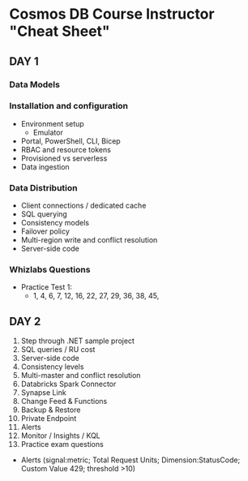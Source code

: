 # Cosmos DB Course Instructor "Cheat Sheet"

## DAY 1

### Data Models

### Installation and configuration

- Environment setup
  - Emulator
- Portal, PowerShell, CLI, Bicep
- RBAC and resource tokens
- Provisioned vs serverless
- Data ingestion

### Data Distribution

- Client connections / dedicated cache
- SQL querying
- Consistency models
- Failover policy
- Multi-region write and conflict resolution
- Server-side code

### Whizlabs Questions

- Practice Test 1:
  - 1, 4, 6, 7, 12, 16, 22, 27, 29, 36, 38, 45,





## DAY 2

1. Step through .NET sample project
2. SQL queries / RU cost
3. Server-side code
4. Consistency levels
5. Multi-master and conflict resolution
6. Databricks Spark Connector
7. Synapse Link
8. Change Feed & Functions
9. Backup & Restore
10. Private Endpoint
11. Alerts
12. Monitor / Insights / KQL
13. Practice exam questions




- Alerts (signal:metric; Total Request Units; Dimension:StatusCode; Custom Value 429; threshold >10)
